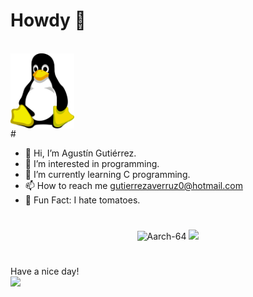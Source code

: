 # Howdy 🤠
<br>
<img align="center" height="120" src="https://github.com/Aarch-64/Aarch-64/blob/main/linux.png" />
<br>
#

- 👋 Hi, I’m Agustín Gutiérrez.
- 👀 I’m interested in programming.
- 🌱 I’m currently learning C programming.
- 📫 How to reach me gutierrezaverruz0@hotmail.com
- 🎉 Fun Fact: I hate tomatoes.

#
<p align="center"> <img src="https://github-readme-stats.vercel.app/api?username=Aarch-64&show_icons=true&theme=great-gatsby" alt="Aarch-64" />

<img width="0" src="https://visitor-badge.glitch.me/badge?page_id=Aarch-64.Aarch-64" />

#
Have a nice day!
<br>
<img height="120" src="https://github.com/AgustinGutierrez0/AgustinGutierrez0/blob/main/contributions.svg"/>
<br>

